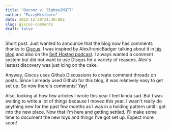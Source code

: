 ```yaml
---
title: "Deconz v. Zigbee2MQTT"
author: "FuzzyMistborn"
date: 2022-12-29T21:30:00Z
slug: giscus-comments
draft: false
---
```


Short post.  Just wanted to announce that the blog now has comments thanks to [Giscus](https://giscus.app/).  I was inspired by Alex/IronicBadger talking about it in [his blog](https://blog.ktz.me/dump-disqus-for-giscus/) and also on the [Self Hosted podcast](https://selfhosted.show/86).  I always wanted a comment system but did not want to use Disqus for a variety of reasons.  Alex's lastest discovery was just icing on the cake.

Anyway, Giscus uses Github Discussions to create comment threads on posts.  Since I already used Github for this blog, it was relatively easy to get set up.  So now there's comments! Yay!

Also, looking at how few articles I wrote this year I feel kinda sad.  But I was waiting to write a lot of things because I moved this year.  I wasn't really do anything new for the past few months as I was in a holding pattern until I got into the new place.  Now that I'm here and getting settled, I'll make some time to document the new toys and things I've got set up.  Expect more soon!
